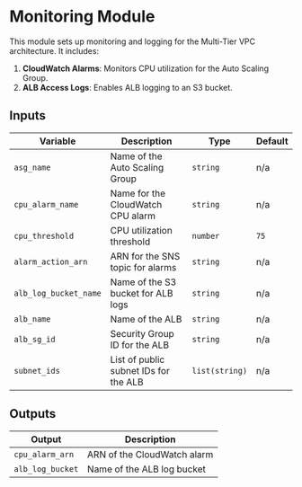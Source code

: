 # Monitoring Module

This module sets up monitoring and logging for the Multi-Tier VPC architecture. It includes:

1. **CloudWatch Alarms**: Monitors CPU utilization for the Auto Scaling Group.
2. **ALB Access Logs**: Enables ALB logging to an S3 bucket.

## Inputs

| Variable            | Description                                 | Type        | Default |
|---------------------|---------------------------------------------|-------------|---------|
| `asg_name`          | Name of the Auto Scaling Group             | `string`    | n/a     |
| `cpu_alarm_name`    | Name for the CloudWatch CPU alarm           | `string`    | n/a     |
| `cpu_threshold`     | CPU utilization threshold                  | `number`    | `75`    |
| `alarm_action_arn`  | ARN for the SNS topic for alarms            | `string`    | n/a     |
| `alb_log_bucket_name` | Name of the S3 bucket for ALB logs         | `string`    | n/a     |
| `alb_name`          | Name of the ALB                            | `string`    | n/a     |
| `alb_sg_id`         | Security Group ID for the ALB              | `string`    | n/a     |
| `subnet_ids`        | List of public subnet IDs for the ALB      | `list(string)` | n/a   |

## Outputs

| Output             | Description                  |
|--------------------|------------------------------|
| `cpu_alarm_arn`    | ARN of the CloudWatch alarm  |
| `alb_log_bucket`   | Name of the ALB log bucket   |
